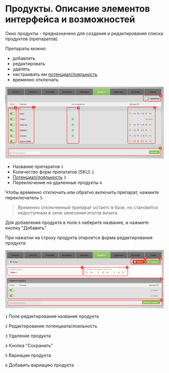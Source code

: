 # Продукты. Описание элементов интерфейса и возможностей

Окно продукты - предназначено для создания и редактирования списка продуктов (препаратов).

Препараты можно:
- добавлять
- редактировать
- удалять
- настраивать им [потенциал/лояльность](database-product-pl.html)
- временно отключать


![](../images/database-product.png)

- Название препаратов `1`
- Количество форм препататов (SKU) `2`
- [Потенциал/лояльность](database-product-pl.html) `3`
- Переключение на удаленные продукты `4`

Чтобы временно отключить или обратно включить препарат, нажмите переключатель `5`.

> Временно отключенный препарат остаетс в базе, но становится недоступным в окне занесения итогов визита.

Для добавления продукта в поле `6` наберите название, и нажмите кнопку "Добавить"

При нажатии на строку продукта откроется форма редактирования продукта:

![](../images/database-product-edit.png)


`1` Поле редактирования названия продукта

`2` Редактирование потенциала/лояльность

`3` Удаление продукта

`4` Кнопка "Сохранить"

`5` Вариации продукта

`6` Добавить вариацию продукта
